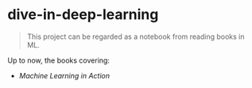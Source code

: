 # dive-in-deep-learning

> This project can be regarded as a notebook from reading books in ML.

Up to now, the books covering:

- *Machine Learning in Action*

